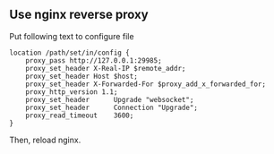 ## Use nginx reverse proxy

Put following text to configure file

```
location /path/set/in/config {
    proxy_pass http://127.0.0.1:29985;
    proxy_set_header X-Real-IP $remote_addr;
    proxy_set_header Host $host;
    proxy_set_header X-Forwarded-For $proxy_add_x_forwarded_for;
    proxy_http_version 1.1;
    proxy_set_header      Upgrade "websocket";
    proxy_set_header      Connection "Upgrade";
    proxy_read_timeout    3600;
}
```

Then, reload nginx.